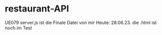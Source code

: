 # restaurant-API
UE079
server.js ist die Finale Datei von mir Heute: 28.06.23.
die .html ist noch im Test
